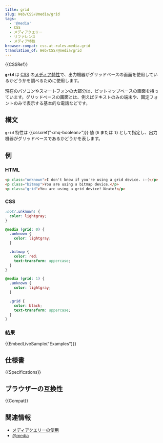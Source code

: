 ```yaml
---
title: grid
slug: Web/CSS/@media/grid
tags:
  - '@media'
  - CSS
  - メディアクエリー
  - リファレンス
  - メディア特性
browser-compat: css.at-rules.media.grid
translation_of: Web/CSS/@media/grid
---
```

{{CSSRef}}

**`grid`** は [CSS](/ja/docs/Web/CSS) の[メディア特性](/ja/docs/Web/CSS/@media#メディア特性)で、出力機器がグリッドベースの画面を使用しているかどうかを調べるために使用します。

現在のパソコンやスマートフォンの大部分は、ビットマップベースの画面を持っています。グリッドベースの画面とは、例えばテキストのみの端末や、固定フォントのみで表示する基本的な電話などです。

## 構文

`grid` 特性は {{cssxref("&lt;mq-boolean&gt;")}} 値 (`0` または `1`) として指定し、出力機器がグリッドベースであるかどうかを表します。

## 例

### HTML

```html
<p class="unknown">I don't know if you're using a grid device. :-(</p>
<p class="bitmap">You are using a bitmap device.</p>
<p class="grid">You are using a grid device! Neato!</p>
```

### CSS

```css
:not(.unknown) {
  color: lightgray;
}

@media (grid: 0) {
  .unknown {
    color: lightgray;
  }

  .bitmap {
    color: red;
    text-transform: uppercase;
  }
}

@media (grid: 1) {
  .unknown {
    color: lightgray;
  }

  .grid {
    color: black;
    text-transform: uppercase;
  }
}
```

### 結果

{{EmbedLiveSample("Examples")}}

## 仕様書

{{Specifications}}

## ブラウザーの互換性

{{Compat}}

## 関連情報

- [メディアクエリーの使用](/ja/docs/Web/CSS/Media_Queries/Using_media_queries)
- [@media](/ja/docs/Web/CSS/@media)
